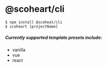 # @scoheart/cli

```shell
$ npm install @scoheat/cli
$ scoheart [projectName]
```

##### Currently supported template presets include:
* vanilla
* vue
* react